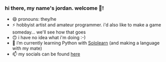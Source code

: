 ### hi there, my name's jordan. welcome 👋!

- 😄 pronouns: they/he
- ⚡ hobbyist artist and amateur programmer. i'd also like to make a game someday... we'll see how that goes
- 🙃 i have no idea what i'm doing :-)
- 🌱 i’m currently learning Python with [Sololearn](https://www.sololearn.com/profile/22883246/) (and making a language with my mate)
- 📫 my socials can be found [here](https://jordan-the-blob.carrd.co/#socials)
